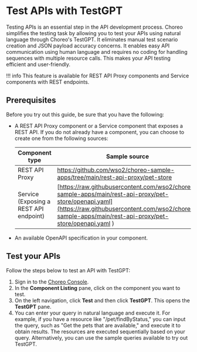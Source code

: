 # Test APIs with TestGPT

Testing APIs is an essential step in the API development process. Choreo simplifies the testing task by allowing you to test your APIs using natural language through Choreo's TestGPT. It eliminates manual test scenario creation and JSON payload accuracy concerns. It enables easy API communication using human language and requires no coding for handling sequences with multiple resource calls. This makes your API testing efficient and user-friendly.


!!! info
    This feature is available for REST API Proxy components and Service components with REST endpoints.

## Prerequisites

Before you try out this guide, be sure that you have the following:
  
- A REST API Proxy component or a Service component that exposes a REST API. 
If you do not already have a component, you can choose to create one from the following sources:

    | Component type |Sample source                                       | Reference documentation      |
    |----------------|----------------------------------------------------|------------------------------|
    | REST API Proxy| [https://github.com/wso2/choreo-sample-apps/tree/main/rest-api-proxy/pet-store ](https://github.com/wso2/choreo-sample-apps/tree/main/rest-api-proxy/pet-store ) | [Develop a REST API Proxy ](../develop-components/develop-a-rest-api-proxy.md) |
    | Service (Exposing a REST API endpoint)| [https://raw.githubusercontent.com/wso2/choreo-sample-apps/main/rest-api-proxy/pet-store/openapi.yaml](https://raw.githubusercontent.com/wso2/choreo-sample-apps/main/rest-api-proxy/pet-store/openapi.yaml ) |[Develop a REST API](/Users/shaniranasinghe/shani/git/new/docs-choreo-dev/en/docs/develop-components/develop-services/develop-a-rest-api.md) |

- An available OpenAPI specification in your component.

## Test your APIs

Follow the steps below to test an API with TestGPT: 

1. Sign in to the [Choreo Console](https://console.choreo.dev/).
2. In the **Component Listing** pane, click on the component you want to test.
3. On the left navigation, click **Test** and then click **TestGPT**. This opens the **TestGPT** pane.
4. You can enter your query in natural language and execute it. For example, if you have a resource like "/pet/findByStatus," you can input the query, such as "Get the pets that are available," and execute it to obtain results. The resources are executed sequentially based on your query. Alternatively, you can use the sample queries available to try out TestGPT. 
